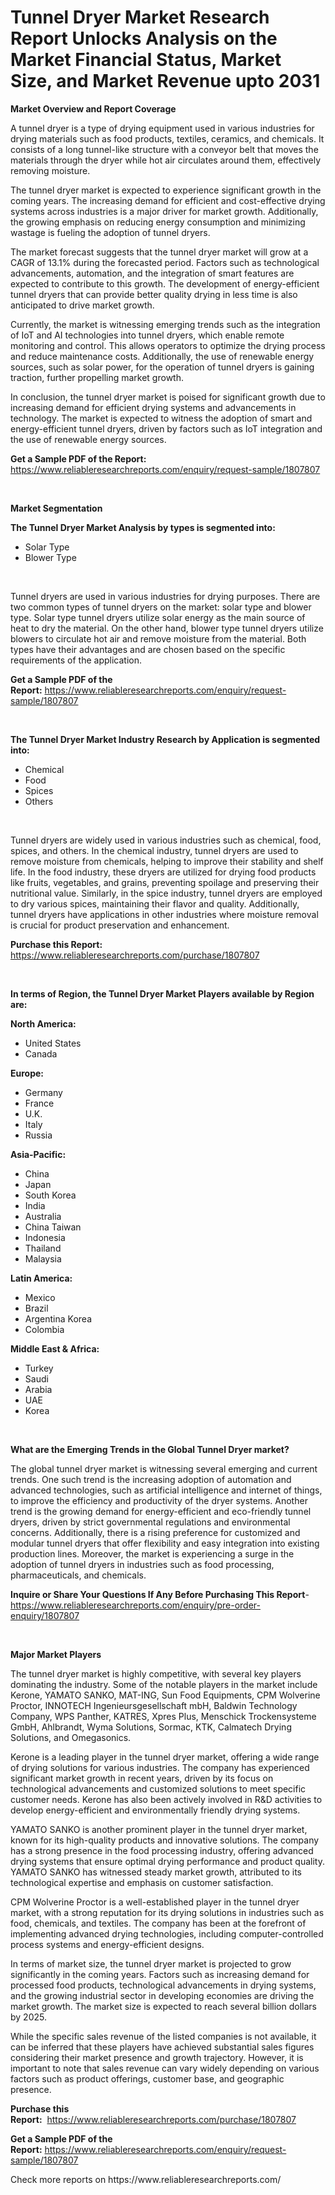 <p><h1>Tunnel Dryer Market Research Report Unlocks Analysis on the Market Financial Status, Market Size, and Market Revenue upto 2031</h1></p><p><strong>Market Overview and Report Coverage</strong></p>
<p><p>A tunnel dryer is a type of drying equipment used in various industries for drying materials such as food products, textiles, ceramics, and chemicals. It consists of a long tunnel-like structure with a conveyor belt that moves the materials through the dryer while hot air circulates around them, effectively removing moisture.</p><p>The tunnel dryer market is expected to experience significant growth in the coming years. The increasing demand for efficient and cost-effective drying systems across industries is a major driver for market growth. Additionally, the growing emphasis on reducing energy consumption and minimizing wastage is fueling the adoption of tunnel dryers.</p><p>The market forecast suggests that the tunnel dryer market will grow at a CAGR of 13.1% during the forecasted period. Factors such as technological advancements, automation, and the integration of smart features are expected to contribute to this growth. The development of energy-efficient tunnel dryers that can provide better quality drying in less time is also anticipated to drive market growth.</p><p>Currently, the market is witnessing emerging trends such as the integration of IoT and AI technologies into tunnel dryers, which enable remote monitoring and control. This allows operators to optimize the drying process and reduce maintenance costs. Additionally, the use of renewable energy sources, such as solar power, for the operation of tunnel dryers is gaining traction, further propelling market growth.</p><p>In conclusion, the tunnel dryer market is poised for significant growth due to increasing demand for efficient drying systems and advancements in technology. The market is expected to witness the adoption of smart and energy-efficient tunnel dryers, driven by factors such as IoT integration and the use of renewable energy sources.</p></p>
<p><strong>Get a Sample PDF of the Report:</strong> <a href="https://www.reliableresearchreports.com/enquiry/request-sample/1807807">https://www.reliableresearchreports.com/enquiry/request-sample/1807807</a></p>
<p>&nbsp;</p>
<p><strong>Market Segmentation</strong></p>
<p><strong>The Tunnel Dryer Market Analysis by types is segmented into:</strong></p>
<p><ul><li>Solar Type</li><li>Blower Type</li></ul></p>
<p>&nbsp;</p>
<p><p>Tunnel dryers are used in various industries for drying purposes. There are two common types of tunnel dryers on the market: solar type and blower type. Solar type tunnel dryers utilize solar energy as the main source of heat to dry the material. On the other hand, blower type tunnel dryers utilize blowers to circulate hot air and remove moisture from the material. Both types have their advantages and are chosen based on the specific requirements of the application.</p></p>
<p><strong>Get a Sample PDF of the Report:</strong>&nbsp;<a href="https://www.reliableresearchreports.com/enquiry/request-sample/1807807">https://www.reliableresearchreports.com/enquiry/request-sample/1807807</a></p>
<p>&nbsp;</p>
<p><strong>The Tunnel Dryer Market Industry Research by Application is segmented into:</strong></p>
<p><ul><li>Chemical</li><li>Food</li><li>Spices</li><li>Others</li></ul></p>
<p>&nbsp;</p>
<p><p>Tunnel dryers are widely used in various industries such as chemical, food, spices, and others. In the chemical industry, tunnel dryers are used to remove moisture from chemicals, helping to improve their stability and shelf life. In the food industry, these dryers are utilized for drying food products like fruits, vegetables, and grains, preventing spoilage and preserving their nutritional value. Similarly, in the spice industry, tunnel dryers are employed to dry various spices, maintaining their flavor and quality. Additionally, tunnel dryers have applications in other industries where moisture removal is crucial for product preservation and enhancement.</p></p>
<p><strong>Purchase this Report:</strong>&nbsp; <a href="https://www.reliableresearchreports.com/purchase/1807807">https://www.reliableresearchreports.com/purchase/1807807</a></p>
<p>&nbsp;</p>
<p><strong>In terms of Region, the Tunnel Dryer Market Players available by Region are:</strong></p>
<p>
    <p> <strong> North America: </strong>
        <ul>
            <li>United States</li>
            <li>Canada</li>
        </ul>
        </p> 
    <p> <strong> Europe: </strong>
        <ul>
            <li>Germany</li>
            <li>France</li>
            <li>U.K.</li>
            <li>Italy</li>
            <li>Russia</li>
        </ul>
        </p> 
    <p> <strong> Asia-Pacific: </strong>
        <ul>
            <li>China</li>
            <li>Japan</li>
            <li>South Korea</li>
            <li>India</li>
            <li>Australia</li>
            <li>China Taiwan</li>
            <li>Indonesia</li>
            <li>Thailand</li>
            <li>Malaysia</li>
        </ul>
        </p> 
    <p> <strong> Latin America: </strong>
        <ul>
            <li>Mexico</li>
            <li>Brazil</li>
            <li>Argentina Korea</li>
            <li>Colombia</li>
        </ul>
        </p> 
    <p> <strong> Middle East & Africa: </strong>
        <ul>
            <li>Turkey</li>
            <li>Saudi</li>
            <li>Arabia</li>
            <li>UAE</li>
            <li>Korea</li>
        </ul>
    </p>
    </p>
<p>&nbsp;</p>
<p><strong>What are the Emerging Trends in the Global Tunnel Dryer market?</strong></p>
<p><p>The global tunnel dryer market is witnessing several emerging and current trends. One such trend is the increasing adoption of automation and advanced technologies, such as artificial intelligence and internet of things, to improve the efficiency and productivity of the dryer systems. Another trend is the growing demand for energy-efficient and eco-friendly tunnel dryers, driven by strict governmental regulations and environmental concerns. Additionally, there is a rising preference for customized and modular tunnel dryers that offer flexibility and easy integration into existing production lines. Moreover, the market is experiencing a surge in the adoption of tunnel dryers in industries such as food processing, pharmaceuticals, and chemicals.</p></p>
<p><strong>Inquire or Share Your Questions If Any Before Purchasing This Report</strong>- <a href="https://www.reliableresearchreports.com/enquiry/pre-order-enquiry/1807807">https://www.reliableresearchreports.com/enquiry/pre-order-enquiry/1807807</a></p>
<p>&nbsp;</p>
<p><strong>Major Market Players</strong></p>
<p><p>The tunnel dryer market is highly competitive, with several key players dominating the industry. Some of the notable players in the market include Kerone, YAMATO SANKO, MAT-ING, Sun Food Equipments, CPM Wolverine Proctor, INNOTECH Ingenieursgesellschaft mbH, Baldwin Technology Company, WPS Panther, KATRES, Xpres Plus, Menschick Trockensysteme GmbH, Ahlbrandt, Wyma Solutions, Sormac, KTK, Calmatech Drying Solutions, and Omegasonics. </p><p>Kerone is a leading player in the tunnel dryer market, offering a wide range of drying solutions for various industries. The company has experienced significant market growth in recent years, driven by its focus on technological advancements and customized solutions to meet specific customer needs. Kerone has also been actively involved in R&D activities to develop energy-efficient and environmentally friendly drying systems.</p><p>YAMATO SANKO is another prominent player in the tunnel dryer market, known for its high-quality products and innovative solutions. The company has a strong presence in the food processing industry, offering advanced drying systems that ensure optimal drying performance and product quality. YAMATO SANKO has witnessed steady market growth, attributed to its technological expertise and emphasis on customer satisfaction.</p><p>CPM Wolverine Proctor is a well-established player in the tunnel dryer market, with a strong reputation for its drying solutions in industries such as food, chemicals, and textiles. The company has been at the forefront of implementing advanced drying technologies, including computer-controlled process systems and energy-efficient designs.</p><p>In terms of market size, the tunnel dryer market is projected to grow significantly in the coming years. Factors such as increasing demand for processed food products, technological advancements in drying systems, and the growing industrial sector in developing economies are driving the market growth. The market size is expected to reach several billion dollars by 2025.</p><p>While the specific sales revenue of the listed companies is not available, it can be inferred that these players have achieved substantial sales figures considering their market presence and growth trajectory. However, it is important to note that sales revenue can vary widely depending on various factors such as product offerings, customer base, and geographic presence.</p></p>
<p><strong>Purchase this Report:</strong>&nbsp;&nbsp;<a href="https://www.reliableresearchreports.com/purchase/1807807">https://www.reliableresearchreports.com/purchase/1807807</a></p>
<p></p>
<p><strong>Get a Sample PDF of the Report:</strong>&nbsp;<a href="https://www.reliableresearchreports.com/enquiry/request-sample/1807807">https://www.reliableresearchreports.com/enquiry/request-sample/1807807</a></p>
<p>Check more reports on https://www.reliableresearchreports.com/</p>